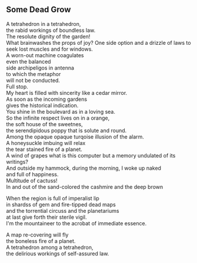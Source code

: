 Some Dead Grow
--------------
A tetrahedron in a tetrahedron,  
the rabid workings of boundless law.  
The resolute dignity of the garden!  
What brainwashes the props of joy? One side option and a drizzle of laws to seek lost muscles and for windows.  
A worn-out machine coagulates  
even the balanced  
side archipeligos in antenna  
to which the metaphor  
will not be conducted.  
Full stop.  
My heart is filled with sincerity like a cedar mirror.  
As soon as the incoming gardens  
gives the historical indication.  
You shine in the boulevard as in a loving sea.  
So the infinite respect lives on in a orange,  
the soft house of the sweetnes,  
the serendipidous poppy that is solute and round.  
Among the opaque opaque turqoise illusion of the alarm.  
A honeysuckle imbuing will relax  
the tear stained fire of a planet.  
A wind of grapes what is this computer but a memory undulated of its writings?  
And outside my hammock, during the morning, I woke up naked  
and full of happiness.  
Multitude of cactuss!  
In and out of the sand-colored the cashmire and the deep brown  
  
When the region is full of imperalist lip  
in shardss of gem and fire-tipped dead maps  
and the torrential circuss and the planetariums  
at last give forth their sterile vigil.  
I'm the mountaineer to the acrobat of immediate essence.  
  
A map re-covering will fly  
the boneless fire of a planet.  
A tetrahedron among a tetrahedron,  
the delirious workings of self-assured law.  
